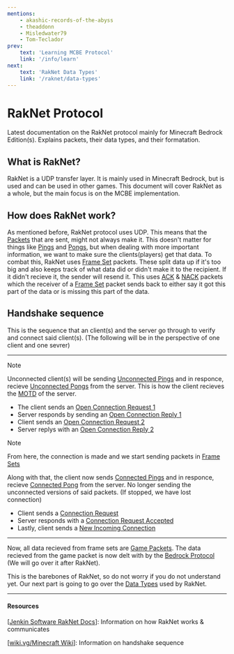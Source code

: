 ```yaml
---
mentions:
    - akashic-records-of-the-abyss
    - theaddonn
    - Misledwater79
    - Tom-Teclador
prev:
    text: 'Learning MCBE Protocol'
    link: '/info/learn'
next:
    text: 'RakNet Data Types'
    link: '/raknet/data-types'
---
```


# RakNet Protocol

Latest documentation on the RakNet protocol mainly for Minecraft Bedrock Edition(s). Explains packets, their data types, and their formatation.

## What is RakNet?

RakNet is a UDP transfer layer. It is mainly used in Minecraft Bedrock, but is used and can be used in other games. This document will cover RakNet as a whole, but the main focus is on the MCBE implementation.

## How does RakNet work?

As mentioned before, RakNet protocol uses UDP. This means that the [Packets]() that are sent, might not always make it. This doesn't matter for things like [Pings]() and [Pongs](), but when dealing with more important information, we want to make sure the clients(players) get that data. To combat this, RakNet uses [Frame Set]() packets. These split data up if it's too big and also keeps track of what data did or didn't make it to the recipient. If it didn't recieve it, the sender will resend it. This uses [ACK]() & [NACK]() packets which the receiver of a [Frame Set]() packet sends back to either say it got this part of the data or is missing this part of the data.

## Handshake sequence

This is the sequence that an client(s) and the server go through to verify and connect said client(s). (The following will be in the perspective of one client and one sevrer)

---

> [!NOTE]
> Unconnected client(s) will be sending [Unconnected Pings]() and in responce, recieve [Unconnected Pongs]() from the server. This is how the client recieves the [MOTD]() of the server.

* The client sends an [Open Connection Request 1]()
* Server responds by sending an [Open Connection Reply 1]()
* Client sends an [Open Connection Request 2]()
* Server replys with an [Open Connection Reply 2]()

> [!NOTE]
> From here, the connection is made and we start sending packets in [Frame Sets]()
>
> Along with that, the client now sends [Connected Pings]() and in responce, recieve [Connected Pong]() from the server. No longer sending the unconnected versions of said packets. (If stopped, we have lost connection)

* Client sends a [Connection Request]()
* Server responds with a [Connection Request Accepted]()
* Lastly, client sends a [New Incoming Connection]()

---

Now, all data recieved from frame sets are [Game Packets](). The data recieved from the game packet is now delt with by the [Bedrock Protocol]() (We will go over it after RakNet).

This is the barebones of RakNet, so do not worry if you do not understand yet. Our next part is going to go over the [Data Types](/raknet/data-types.md) used by RakNet.

---

#### Resources

[[Jenkin Software RakNet Docs](http://www.jenkinssoftware.com/raknet/manual/systemoverview.html)]: Information on how RakNet works & communicates

[[wiki.vg/Minecraft Wiki](https://minecraft.wiki/w/Minecraft_Wiki:Projects/wiki.vg_merge/Raknet_Protocol)]: Information on handshake sequence
